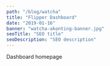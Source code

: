 ```yaml
---
path: "/blog/watcha"
title: "Flipper Dashboard"
date: "2019-01-16"
banner: "watcha-akonting-banner.jpg"
seoTitle: "SEO title"
seoDescription: "SEO description"
---
```


Dashboard homepage
